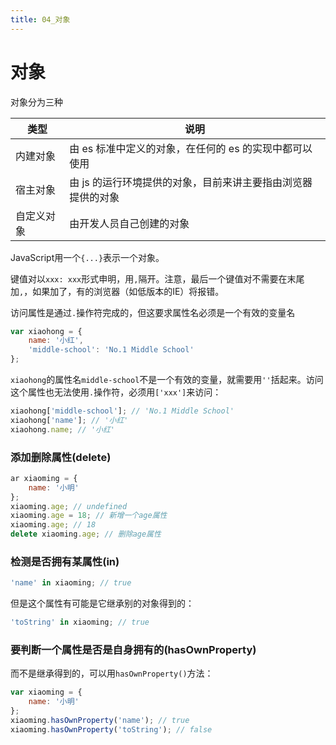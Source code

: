 ```yaml
---
title: 04_对象
---
```

# 对象

对象分为三种

| 类型       | 说明                                                         |
| ---------- | ------------------------------------------------------------ |
| 内建对象   | 由 es 标准中定义的对象，在任何的 es 的实现中都可以使用       |
| 宿主对象   | 由 js 的运行环境提供的对象，目前来讲主要指由浏览器提供的对象 |
| 自定义对象 | 由开发人员自己创建的对象                                     |

JavaScript用一个`{...}`表示一个对象。

键值对以`xxx: xxx`形式申明，用`,`隔开。注意，最后一个键值对不需要在末尾加`,`，如果加了，有的浏览器（如低版本的IE）将报错。

访问属性是通过`.`操作符完成的，但这要求属性名必须是一个有效的变量名

```js
var xiaohong = {
    name: '小红',
    'middle-school': 'No.1 Middle School'
};
```

`xiaohong`的属性名`middle-school`不是一个有效的变量，就需要用`''`括起来。访问这个属性也无法使用`.`操作符，必须用`['xxx']`来访问：

```js
xiaohong['middle-school']; // 'No.1 Middle School'
xiaohong['name']; // '小红'
xiaohong.name; // '小红'
```

### 添加删除属性(delete)

```js
ar xiaoming = {
    name: '小明'
};
xiaoming.age; // undefined
xiaoming.age = 18; // 新增一个age属性
xiaoming.age; // 18
delete xiaoming.age; // 删除age属性
```

### 检测是否拥有某属性(in)

```js
'name' in xiaoming; // true
```

但是这个属性有可能是它继承别的对象得到的：

```js
'toString' in xiaoming; // true
```

### 要判断一个属性是否是自身拥有的(hasOwnProperty)

而不是继承得到的，可以用`hasOwnProperty()`方法：

```js
var xiaoming = {
    name: '小明'
};
xiaoming.hasOwnProperty('name'); // true
xiaoming.hasOwnProperty('toString'); // false
```
